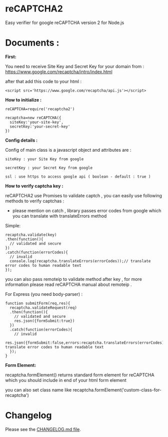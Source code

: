 # reCAPTCHA2
Easy verifier for google reCAPTCHA version 2 for Node.js

# Documents :

**First:**

You need to receive Site Key and Secret Key for your domain from : https://www.google.com/recaptcha/intro/index.html

after that add this code to your html :

```
<script src='https://www.google.com/recaptcha/api.js'></script>
```

**How to initialize :**
```
reCAPTCHA=require('recaptcha2')

recaptcha=new reCAPTCHA({
  siteKey:'your-site-key',
  secretKey:'your-secret-key'
})
```
**Config details :**

Config of main class is a javascript object and attributes are :

```
siteKey : your Site Key from google

secretKey : your Secret Key from google

ssl : use https to access google api ( boolean - default : true )
```

**How to verify captcha key :**

reCAPTCHA2 use Promises to validate captch , you can easily use following methods to verify captchas :
* please mention on catch , library passes error codes from google which you can translate with translateErrors method

Simple:
```
recaptcha.validate(key)
.then(function(){
  // validated and secure
})
.catch(function(errorCodes){
  // invalid
  console.log(recaptcha.translateErrors(errorCodes));// translate error codes to human readable text
});
```
you can also pass remoteip to validate method after key , for more information please read reCAPTCHA manual about remoteip .



For Express (you need body-parser) :
```
function submitForm(req,res){
  recaptcha.validateRequest(req)
  .then(function(){
    // validated and secure
    res.json({formSubmit:true})
  })
  .catch(function(errorCodes){
    // invalid
    res.json({formSubmit:false,errors:recaptcha.translateErrors(errorCodes)});// translate error codes to human readable text
  });
}
```

**Form Element:**

recaptcha.formElement() returns standard form element for reCAPTCHA which you should include in end of your html form element

you can also set class name like recaptcha.formElement('custom-class-for-recaptcha')

# Changelog

Please see the [CHANGELOG.md file](https://github.com/fereidani/recaptcha2/blob/master/CHANGELOG.md).